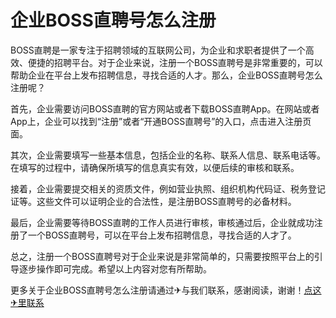 # 企业BOSS直聘号怎么注册

BOSS直聘是一家专注于招聘领域的互联网公司，为企业和求职者提供了一个高效、便捷的招聘平台。对于企业来说，注册一个BOSS直聘号是非常重要的，可以帮助企业在平台上发布招聘信息，寻找合适的人才。那么，企业BOSS直聘号怎么注册呢？

首先，企业需要访问BOSS直聘的官方网站或者下载BOSS直聘App。在网站或者App上，企业可以找到“注册”或者“开通BOSS直聘号”的入口，点击进入注册页面。

其次，企业需要填写一些基本信息，包括企业的名称、联系人信息、联系电话等。在填写的过程中，请确保所填写的信息真实有效，以便后续的审核和联系。

接着，企业需要提交相关的资质文件，例如营业执照、组织机构代码证、税务登记证等。这些文件可以证明企业的合法性，是注册BOSS直聘号的必备材料。

最后，企业需要等待BOSS直聘的工作人员进行审核，审核通过后，企业就成功注册了一个BOSS直聘号，可以在平台上发布招聘信息，寻找合适的人才了。

总之，注册一个BOSS直聘号对于企业来说是非常简单的，只需要按照平台上的引导逐步操作即可完成。希望以上内容对您有所帮助。

更多关于企业BOSS直聘号怎么注册请通过✈与我们联系，感谢阅读，谢谢！[点这✈里联系](https://1.k02.cc)